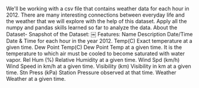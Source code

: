We'll be working with a csv file that contains weather data for each hour in 2012. There are many interesting connections between everyday life and the weather that we will explore with the help of this dataset. Apply all the numpy and pandas skills learned so far to analyze the data.
About the Dataset-
Snapshot of the Dataset:
￼
Features:
Name	Description
Date/Time	Date & Time for each hour in the year 2012.
Temp(C)	Exact temperature at a given time.
Dew Point Temp(C)	Dew Point Temp at a given time. It is the temperature to which air must be cooled to become saturated with water vapor.
Rel Hum (%)	Relative Humidity at a given time.
Wind Spd (km/h)	Wind Speed in km/h at a given time.
Visibility (km)	Visibility in km at a given time.
Stn Press (kPa)	Station Pressure observed at that time.
Weather	Weather at a given time.
